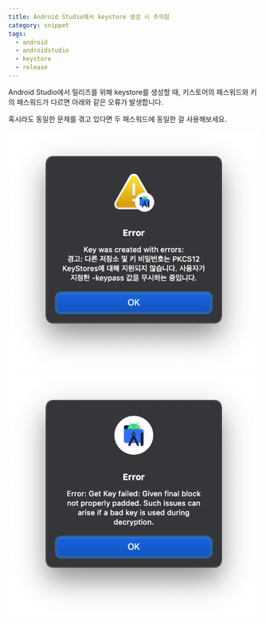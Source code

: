 ```yaml
---
title: Android Studio에서 keystore 생성 시 주의점
category: snippet
tags:
  - android
  - androidstudio
  - keystore
  - release
---
```


Android Studio에서 릴리즈를 위해 keystore를 생성할 때, 키스토어의 패스워드와 키의 패스워드가 다르면 아래와 같은 오류가 발생합니다.

혹시라도 동일한 문제를 겪고 있다면 두 패스워드에 동일한 걸 사용해보세요.

!["PKCS12 error"](./error-pkcs12.png)
!["Final block error"](./error-final-block.png)

